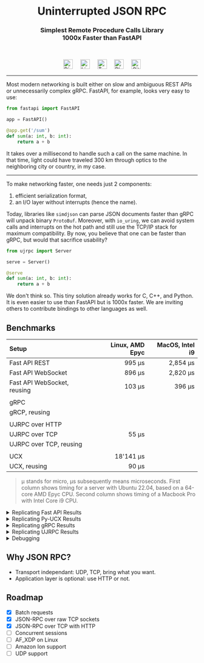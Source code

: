 <h1 align="center">Uninterrupted JSON RPC</h1>
<h3 align="center">
Simplest Remote Procedure Calls Library<br/>
1000x Faster than FastAPI<br/>
</h3>
<br/>

<p align="center">
  <a href="https://discord.gg/xuDmpbEDnQ"><img height="25" src="https://github.com/unum-cloud/ukv/raw/main/assets/icons/discord.svg" alt="Discord"></a>
	&nbsp;&nbsp;&nbsp;
  <a href="https://www.linkedin.com/company/unum-cloud/"><img height="25" src="https://github.com/unum-cloud/ukv/raw/main/assets/icons/linkedin.svg" alt="LinkedIn"></a>
  &nbsp;&nbsp;&nbsp;
  <a href="https://twitter.com/unum_cloud"><img height="25" src="https://github.com/unum-cloud/ukv/raw/main/assets/icons/twitter.svg" alt="Twitter"></a>
  &nbsp;&nbsp;&nbsp;
	<a href="https://unum.cloud/post"><img height="25" src="https://github.com/unum-cloud/ukv/raw/main/assets/icons/blog.svg" alt="Blog"></a>
	&nbsp;&nbsp;&nbsp;
	<a href="https://github.com/unum-cloud/ujrpc"><img height="25" src="https://github.com/unum-cloud/ukv/raw/main/assets/icons/github.svg" alt="GitHub"></a>
</p>

---

Most modern networking is built either on slow and ambiguous REST APIs or unnecessarily complex gRPC. FastAPI, for example, looks very easy to use:

```python
from fastapi import FastAPI

app = FastAPI()

@app.get('/sum')
def sum(a: int, b: int):
    return a + b
```

It takes over a millisecond to handle such a call on the same machine.
In that time, light could have traveled 300 km through optics to the neighboring city or country, in my case.

---

To make networking faster, one needs just 2 components:

1. efficient serialization format,
2. an I/O layer without interrupts (hence the name).

Today, libraries like `simdjson` can parse JSON documents faster than gRPC will unpack binary `ProtoBuf`.
Moreover, with `io_uring`, we can avoid system calls and interrupts on the hot path and still use the TCP/IP stack for maximum compatibility.
By now, you believe that one can be faster than gRPC, but would that sacrifice usability?

```python
from ujrpc import Server

serve = Server()

@serve
def sum(a: int, b: int):
    return a + b
```

We don't think so.
This tiny solution already works for C, C++, and Python.
It is even easier to use than FastAPI but is 1000x faster.
We are inviting others to contribute bindings to other languages as well.

## Benchmarks

| Setup                       | Linux, AMD Epyc | MacOS, Intel i9 |
| :-------------------------- | --------------: | --------------: |
| Fast API REST               |          995 μs |        2,854 μs |
| Fast API WebSocket          |          896 μs |        2,820 μs |
| Fast API WebSocket, reusing |          103 μs |          396 μs |
|                             |                 |                 |
| gRPC                        |                 |                 |
| gRCP, reusing               |                 |                 |
|                             |                 |                 |
| UJRPC over HTTP             |                 |                 |
| UJRPC over TCP              |           55 μs |                 |
| UJRPC over TCP, reusing     |                 |                 |
|                             |                 |                 |
| UCX                         |       18'141 μs |                 |
| UCX, reusing                |           90 μs |                 |

> μ stands for micro, μs subsequently means microseconds.
> First column shows timing for a server with Ubuntu 22.04, based on a 64-core AMD Epyc CPU.
> Second column shows timing of a Macbook Pro with Intel Core i9 CPU.

<details>
  <summary>Replicating Fast API Results</summary>

    ```sh
    pip install uvicorn[standard] fastapi
    pip install websocket-client requests
    uvicorn benchmark.fast_api_server:app --log-level critical &
    python ./benchmark/fast_api_client.py
    kill %% # Kill the most recent background job
    ```
</details>

<details>
  <summary>Replicating Py-UCX Results</summary>

    ```sh
    conda create -y -n ucx -c conda-forge -c rapidsai ucx-proc=*=cpu ucx ucx-py python=3.9
    conda activate ucx
    uvicorn benchmark.fast_api_server:app --log-level critical &
    python ./benchmark/fast_api_client.py
    kill %% # Kill the most recent background job
    ```
</details>

<details>
  <summary>Replicating gRPC Results</summary>

    ```sh
    pip install grpcio grpcio-tools
    python ./benchmark/grpc_server.py &
    python ./benchmark/grpc_client.py
    kill %% # Kill the most recent background job
    ```
</details>

<details>
  <summary>Replicating UJRPC Results</summary>

    ```sh
    cmake -DCMAKE_BUILD_TYPE=Release -B ./build_release && make -j8 --silent -C ./build_release
    ./build_release/ujrpc_server_bench &
    python ./benchmark/ujrpc_client.py
    kill %% # Kill the most recent background job
    ```
</details>

<details>
  <summary>Debugging</summary>
  
    ```sh
    cmake -DCMAKE_BUILD_TYPE=Debug -B ./build_debug && make -j8 --silent -C ./build_debug
    ```
</details>

## Why JSON RPC?

- Transport independant: UDP, TCP, bring what you want.
- Application layer is optional: use HTTP or not.

## Roadmap

- [x] Batch requests
- [x] JSON-RPC over raw TCP sockets
- [x] JSON-RPC over TCP with HTTP
- [ ] Concurrent sessions
- [ ] AF_XDP on Linux
- [ ] Amazon Ion support
- [ ] UDP support

